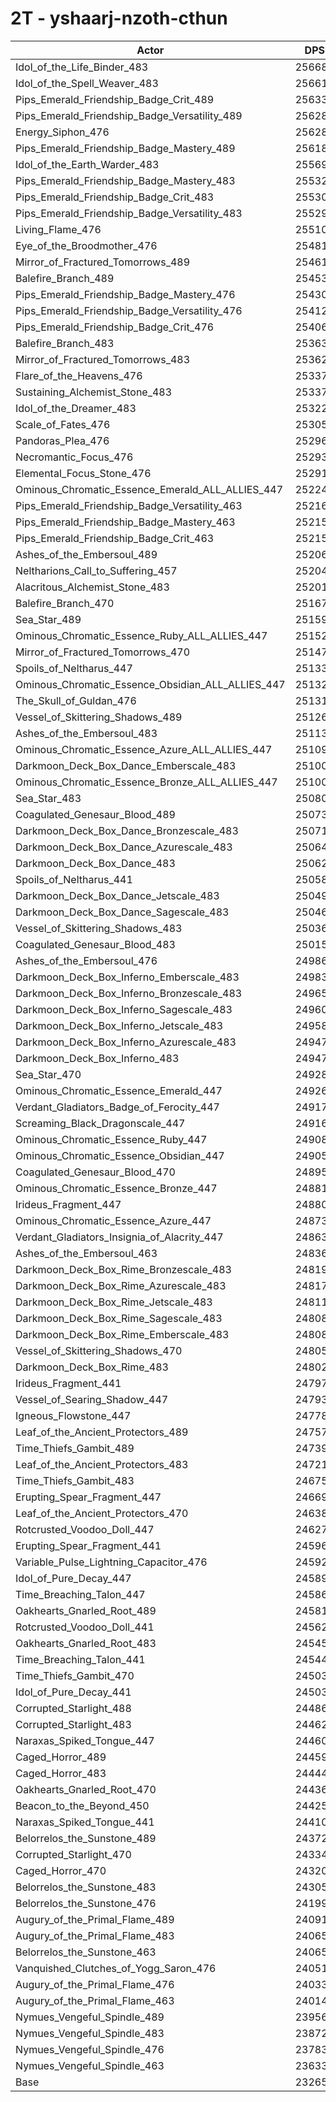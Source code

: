 # 2T - yshaarj-nzoth-cthun
| Actor | DPS | Increase |
|---|:---:|:---:|
|Idol_of_the_Life_Binder_483|256686|10.33%|
|Idol_of_the_Spell_Weaver_483|256614|10.30%|
|Pips_Emerald_Friendship_Badge_Crit_489|256333|10.18%|
|Pips_Emerald_Friendship_Badge_Versatility_489|256286|10.16%|
|Energy_Siphon_476|256283|10.16%|
|Pips_Emerald_Friendship_Badge_Mastery_489|256187|10.12%|
|Idol_of_the_Earth_Warder_483|255692|9.90%|
|Pips_Emerald_Friendship_Badge_Mastery_483|255320|9.74%|
|Pips_Emerald_Friendship_Badge_Crit_483|255301|9.74%|
|Pips_Emerald_Friendship_Badge_Versatility_483|255292|9.73%|
|Living_Flame_476|255109|9.65%|
|Eye_of_the_Broodmother_476|254810|9.52%|
|Mirror_of_Fractured_Tomorrows_489|254615|9.44%|
|Balefire_Branch_489|254530|9.40%|
|Pips_Emerald_Friendship_Badge_Mastery_476|254302|9.31%|
|Pips_Emerald_Friendship_Badge_Versatility_476|254120|9.23%|
|Pips_Emerald_Friendship_Badge_Crit_476|254064|9.20%|
|Balefire_Branch_483|253630|9.02%|
|Mirror_of_Fractured_Tomorrows_483|253624|9.01%|
|Flare_of_the_Heavens_476|253379|8.91%|
|Sustaining_Alchemist_Stone_483|253371|8.91%|
|Idol_of_the_Dreamer_483|253225|8.84%|
|Scale_of_Fates_476|253055|8.77%|
|Pandoras_Plea_476|252969|8.73%|
|Necromantic_Focus_476|252936|8.72%|
|Elemental_Focus_Stone_476|252910|8.71%|
|Ominous_Chromatic_Essence_Emerald_ALL_ALLIES_447|252244|8.42%|
|Pips_Emerald_Friendship_Badge_Versatility_463|252165|8.39%|
|Pips_Emerald_Friendship_Badge_Mastery_463|252158|8.38%|
|Pips_Emerald_Friendship_Badge_Crit_463|252150|8.38%|
|Ashes_of_the_Embersoul_489|252062|8.34%|
|Neltharions_Call_to_Suffering_457|252048|8.34%|
|Alacritous_Alchemist_Stone_483|252011|8.32%|
|Balefire_Branch_470|251677|8.18%|
|Sea_Star_489|251595|8.14%|
|Ominous_Chromatic_Essence_Ruby_ALL_ALLIES_447|251520|8.11%|
|Mirror_of_Fractured_Tomorrows_470|251479|8.09%|
|Spoils_of_Neltharus_447|251337|8.03%|
|Ominous_Chromatic_Essence_Obsidian_ALL_ALLIES_447|251329|8.03%|
|The_Skull_of_Guldan_476|251317|8.02%|
|Vessel_of_Skittering_Shadows_489|251269|8.00%|
|Ashes_of_the_Embersoul_483|251130|7.94%|
|Ominous_Chromatic_Essence_Azure_ALL_ALLIES_447|251099|7.93%|
|Darkmoon_Deck_Box_Dance_Emberscale_483|251007|7.89%|
|Ominous_Chromatic_Essence_Bronze_ALL_ALLIES_447|251004|7.89%|
|Sea_Star_483|250803|7.80%|
|Coagulated_Genesaur_Blood_489|250735|7.77%|
|Darkmoon_Deck_Box_Dance_Bronzescale_483|250710|7.76%|
|Darkmoon_Deck_Box_Dance_Azurescale_483|250643|7.73%|
|Darkmoon_Deck_Box_Dance_483|250623|7.72%|
|Spoils_of_Neltharus_441|250582|7.71%|
|Darkmoon_Deck_Box_Dance_Jetscale_483|250491|7.67%|
|Darkmoon_Deck_Box_Dance_Sagescale_483|250462|7.66%|
|Vessel_of_Skittering_Shadows_483|250369|7.62%|
|Coagulated_Genesaur_Blood_483|250158|7.52%|
|Ashes_of_the_Embersoul_476|249865|7.40%|
|Darkmoon_Deck_Box_Inferno_Emberscale_483|249835|7.39%|
|Darkmoon_Deck_Box_Inferno_Bronzescale_483|249653|7.31%|
|Darkmoon_Deck_Box_Inferno_Sagescale_483|249605|7.29%|
|Darkmoon_Deck_Box_Inferno_Jetscale_483|249588|7.28%|
|Darkmoon_Deck_Box_Inferno_Azurescale_483|249472|7.23%|
|Darkmoon_Deck_Box_Inferno_483|249470|7.23%|
|Sea_Star_470|249281|7.15%|
|Ominous_Chromatic_Essence_Emerald_447|249261|7.14%|
|Verdant_Gladiators_Badge_of_Ferocity_447|249175|7.10%|
|Screaming_Black_Dragonscale_447|249161|7.10%|
|Ominous_Chromatic_Essence_Ruby_447|249088|7.07%|
|Ominous_Chromatic_Essence_Obsidian_447|249058|7.05%|
|Coagulated_Genesaur_Blood_470|248954|7.01%|
|Ominous_Chromatic_Essence_Bronze_447|248814|6.95%|
|Irideus_Fragment_447|248802|6.94%|
|Ominous_Chromatic_Essence_Azure_447|248732|6.91%|
|Verdant_Gladiators_Insignia_of_Alacrity_447|248633|6.87%|
|Ashes_of_the_Embersoul_463|248368|6.76%|
|Darkmoon_Deck_Box_Rime_Bronzescale_483|248193|6.68%|
|Darkmoon_Deck_Box_Rime_Azurescale_483|248179|6.67%|
|Darkmoon_Deck_Box_Rime_Jetscale_483|248119|6.65%|
|Darkmoon_Deck_Box_Rime_Sagescale_483|248089|6.64%|
|Darkmoon_Deck_Box_Rime_Emberscale_483|248084|6.63%|
|Vessel_of_Skittering_Shadows_470|248051|6.62%|
|Darkmoon_Deck_Box_Rime_483|248029|6.61%|
|Irideus_Fragment_441|247975|6.59%|
|Vessel_of_Searing_Shadow_447|247932|6.57%|
|Igneous_Flowstone_447|247785|6.50%|
|Leaf_of_the_Ancient_Protectors_489|247571|6.41%|
|Time_Thiefs_Gambit_489|247397|6.34%|
|Leaf_of_the_Ancient_Protectors_483|247215|6.26%|
|Time_Thiefs_Gambit_483|246753|6.06%|
|Erupting_Spear_Fragment_447|246694|6.04%|
|Leaf_of_the_Ancient_Protectors_470|246387|5.90%|
|Rotcrusted_Voodoo_Doll_447|246275|5.86%|
|Erupting_Spear_Fragment_441|245961|5.72%|
|Variable_Pulse_Lightning_Capacitor_476|245927|5.71%|
|Idol_of_Pure_Decay_447|245894|5.69%|
|Time_Breaching_Talon_447|245860|5.68%|
|Oakhearts_Gnarled_Root_489|245811|5.66%|
|Rotcrusted_Voodoo_Doll_441|245629|5.58%|
|Oakhearts_Gnarled_Root_483|245454|5.50%|
|Time_Breaching_Talon_441|245441|5.50%|
|Time_Thiefs_Gambit_470|245032|5.32%|
|Idol_of_Pure_Decay_441|245031|5.32%|
|Corrupted_Starlight_488|244867|5.25%|
|Corrupted_Starlight_483|244625|5.15%|
|Naraxas_Spiked_Tongue_447|244604|5.14%|
|Caged_Horror_489|244593|5.13%|
|Caged_Horror_483|244441|5.07%|
|Oakhearts_Gnarled_Root_470|244368|5.04%|
|Beacon_to_the_Beyond_450|244255|4.99%|
|Naraxas_Spiked_Tongue_441|244106|4.92%|
|Belorrelos_the_Sunstone_489|243724|4.76%|
|Corrupted_Starlight_470|243347|4.60%|
|Caged_Horror_470|243200|4.53%|
|Belorrelos_the_Sunstone_483|243050|4.47%|
|Belorrelos_the_Sunstone_476|241998|4.02%|
|Augury_of_the_Primal_Flame_489|240912|3.55%|
|Augury_of_the_Primal_Flame_483|240650|3.44%|
|Belorrelos_the_Sunstone_463|240650|3.44%|
|Vanquished_Clutches_of_Yogg_Saron_476|240516|3.38%|
|Augury_of_the_Primal_Flame_476|240335|3.30%|
|Augury_of_the_Primal_Flame_463|240145|3.22%|
|Nymues_Vengeful_Spindle_489|239561|2.97%|
|Nymues_Vengeful_Spindle_483|238725|2.61%|
|Nymues_Vengeful_Spindle_476|237831|2.23%|
|Nymues_Vengeful_Spindle_463|236338|1.58%|
|Base|232651|0.00%|
